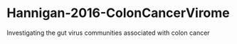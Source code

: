 # Hannigan-2016-ColonCancerVirome
Investigating the gut virus communities associated with colon cancer

